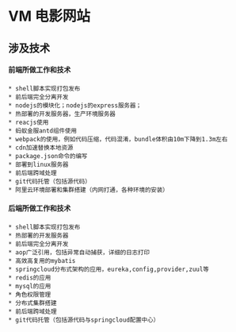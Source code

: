# VM 电影网站
## 涉及技术
#### 前端所做工作和技术
    * shell脚本实现打包发布
    * 前后端完全分离开发
    * nodejs的模块化；nodejs的express服务器；
    * 热部署的开发服务器，生产环境服务器
    * reacjs使用
    * 蚂蚁金服antd组件使用
    * webpack的使用，例如代码压缩，代码混淆，bundle体积由10m下降到1.3m左右
    * cdn加速替换本地资源
    * package.json命令的编写
    * 部署到linux服务器
    * 前后端跨域处理
    * git代码托管（包括源代码）
    * 阿里云环境部署和集群搭建（内网打通，各种环境的安装）
#### 后端所做工作和技术
    * shell脚本实现打包发布
    * 热部署的开发服务器
    * 前后端完全分离开发
    * aop广泛引用，包括异常自动捕获，详细的日志打印
    * 高效高复用的mybatis
    * springcloud分布式架构的应用，eureka,config,provider,zuul等
    * redis的应用
    * mysql的应用
    * 角色权限管理
    * 分布式集群搭建
    * 前后端跨域处理
    * git代码托管（包括源代码与springcloud配置中心）









